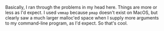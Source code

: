 Basically, I ran through the problems in my head here. Things are more or less as I'd expect. I used `vmmap` because `pmap` doesn't exist on MacOS, but clearly saw a much larger malloc'ed space when I supply more arguments to my command-line program, as I'd expect. So that's cool.